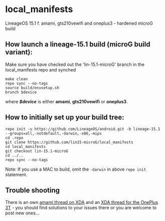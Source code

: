 # local_manifests
LineageOS 15.1 f. amami, gts210vewifi and oneplus3 - hardened microG build

## How launch a lineage-15.1 build (microG build variant):
Make sure you have checked out the 'lin-15.1-microG' branch in the local_manifests repo and synched
```Shell session
make clean
repo sync --no-tags
source build/envsetup.sh
brunch $device
```
where ***$device*** is either **amami**, **gts210vewifi** or **oneplus3**.

## How to initially set up your build tree:
```Shell session
repo init -u https://github.com/LineageOS/android.git -b lineage-15.1 --groups=all,-notdefault,-darwin,-x86,-mips
cd .repo
git clone https://github.com/lin15-microG/local_manifests 
cd local_manifests 
git checkout lin-15.1-microG
cd ../.. 
repo sync --no-tags
```
Note: If you use a MAC to build, omit the `-darwin` in above `repo init` statement.

## Trouble shooting
There is an own [amami thread on XDA](https://forum.xda-developers.com/sony-xperia-z1-compact/development/rom-lineageos-15-1-xperia-z1-compact-t3884247) and an [XDA thread for the OnePlus 3T](https://forum.xda-developers.com/oneplus-3t/development/rom-hardened-lineageos-15-1-oneplus-3t-t3892228) - you should find solutions to your issues there or you are welcome to post new ones...
